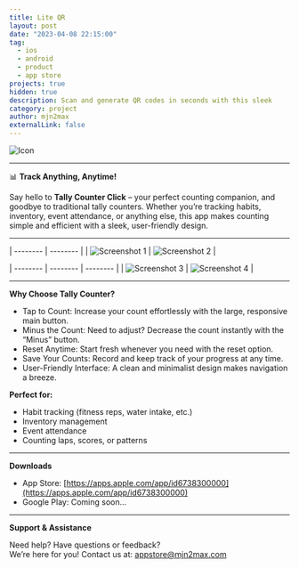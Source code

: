 ```yaml
---
title: Lite QR
layout: post
date: "2023-04-08 22:15:00"
tag:
  - ios
  - android
  - product
  - app store
projects: true
hidden: true
description: Scan and generate QR codes in seconds with this sleek
category: project
author: mjn2max
externalLink: false
---
```


![Icon](../assets/projects/lite-qr/app-icon-light.png)

---

📊 **Track Anything, Anytime!**

Say hello to **Tally Counter Click** – your perfect counting companion, and goodbye to traditional tally counters. Whether you’re tracking habits, inventory, event attendance, or anything else, this app makes counting simple and efficient with a sleek, user-friendly design.

---

| -------- | -------- |
| ![Screenshot 1](../assets/projects/tally-counter-click/1.png) | ![Screenshot 2](../assets/projects/tally-counter-click/2.png) |

| -------- | -------- | -------- |
| ![Screenshot 3](../assets/projects/tally-counter-click/3.png) | ![Screenshot 4](../assets/projects/tally-counter-click/4.png) |

---

**Why Choose Tally Counter?**

- Tap to Count: Increase your count effortlessly with the large, responsive main button.
- Minus the Count: Need to adjust? Decrease the count instantly with the “Minus” button.
- Reset Anytime: Start fresh whenever you need with the reset option.
- Save Your Counts: Record and keep track of your progress at any time.
- User-Friendly Interface: A clean and minimalist design makes navigation a breeze.

**Perfect for:**

- Habit tracking (fitness reps, water intake, etc.)
- Inventory management
- Event attendance
- Counting laps, scores, or patterns

---

**Downloads**

- App Store: [https://apps.apple.com/app/id6738300000](https://apps.apple.com/app/id6738300000)
- Google Play: Coming soon...

---

**Support & Assistance**

Need help? Have questions or feedback?\
We’re here for you! Contact us at: [appstore@mjn2max.com](mailto:appstore@mjn2max.com)
